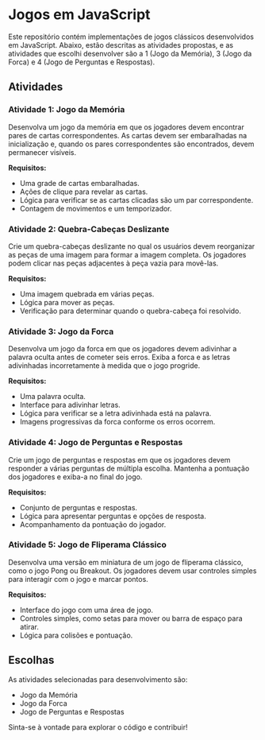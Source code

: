 # Jogos em JavaScript

Este repositório contém implementações de jogos clássicos desenvolvidos em JavaScript. Abaixo, estão descritas as atividades propostas, e as atividades que escolhi desenvolver são a 1 (Jogo da Memória), 3 (Jogo da Forca) e 4 (Jogo de Perguntas e Respostas).

## Atividades

### Atividade 1: Jogo da Memória
Desenvolva um jogo da memória em que os jogadores devem encontrar pares de cartas correspondentes. As cartas devem ser embaralhadas na inicialização e, quando os pares correspondentes são encontrados, devem permanecer visíveis.

**Requisitos:**
- Uma grade de cartas embaralhadas.
- Ações de clique para revelar as cartas.
- Lógica para verificar se as cartas clicadas são um par correspondente.
- Contagem de movimentos e um temporizador.

### Atividade 2: Quebra-Cabeças Deslizante
Crie um quebra-cabeças deslizante no qual os usuários devem reorganizar as peças de uma imagem para formar a imagem completa. Os jogadores podem clicar nas peças adjacentes à peça vazia para movê-las.

**Requisitos:**
- Uma imagem quebrada em várias peças.
- Lógica para mover as peças.
- Verificação para determinar quando o quebra-cabeça foi resolvido.

### Atividade 3: Jogo da Forca
Desenvolva um jogo da forca em que os jogadores devem adivinhar a palavra oculta antes de cometer seis erros. Exiba a forca e as letras adivinhadas incorretamente à medida que o jogo progride.

**Requisitos:**
- Uma palavra oculta.
- Interface para adivinhar letras.
- Lógica para verificar se a letra adivinhada está na palavra.
- Imagens progressivas da forca conforme os erros ocorrem.

### Atividade 4: Jogo de Perguntas e Respostas
Crie um jogo de perguntas e respostas em que os jogadores devem responder a várias perguntas de múltipla escolha. Mantenha a pontuação dos jogadores e exiba-a no final do jogo.

**Requisitos:**
- Conjunto de perguntas e respostas.
- Lógica para apresentar perguntas e opções de resposta.
- Acompanhamento da pontuação do jogador.

### Atividade 5: Jogo de Fliperama Clássico
Desenvolva uma versão em miniatura de um jogo de fliperama clássico, como o jogo Pong ou Breakout. Os jogadores devem usar controles simples para interagir com o jogo e marcar pontos.

**Requisitos:**
- Interface do jogo com uma área de jogo.
- Controles simples, como setas para mover ou barra de espaço para atirar.
- Lógica para colisões e pontuação.

## Escolhas
As atividades selecionadas para desenvolvimento são:
- Jogo da Memória
- Jogo da Forca
- Jogo de Perguntas e Respostas

Sinta-se à vontade para explorar o código e contribuir!
